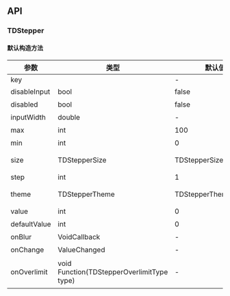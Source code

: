 ## API
### TDStepper
#### 默认构造方法

| 参数 | 类型 | 默认值 | 说明 |
| --- | --- | --- | --- |
| key |  | - |  |
| disableInput | bool | false | 禁用输入框 |
| disabled | bool | false | 禁用全部操作 |
| inputWidth | double | - | 输入框宽度 |
| max | int | 100 | 最大值 |
| min | int | 0 | 最小值 |
| size | TDStepperSize | TDStepperSize.medium | 组件尺寸。可选项：small/medium/large |
| step | int | 1 | 步长 |
| theme | TDStepperTheme | TDStepperTheme.normal | 组件风格。可选项：normal/filled/outline |
| value | int | 0 | 值 |
| defaultValue | int | 0 | 默认值 |
| onBlur | VoidCallback | - | 输入框失去焦点时触发 |
| onChange | ValueChanged<int> | - | 数值发生变更时触发 |
| onOverlimit | void Function(TDStepperOverlimitType type) | - | 数值超出限制时触发。TDStepperOverlimitType有minus和plus两种枚举 |
